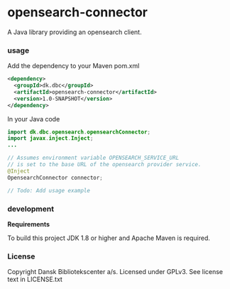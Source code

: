 opensearch-connector
=============

A Java library providing an opensearch client.

### usage

Add the dependency to your Maven pom.xml

```xml
<dependency>
  <groupId>dk.dbc</groupId>
  <artifactId>opensearch-connector</artifactId>
  <version>1.0-SNAPSHOT</version>
</dependency>
```
 In your Java code

```java
import dk.dbc.opensearch.opensearchConnector;
import javax.inject.Inject;
...

// Assumes environment variable OPENSEARCH_SERVICE_URL
// is set to the base URL of the opensearch provider service.
@Inject
OpensearchConnector connector;

// Todo: Add usage example


```

### development

**Requirements**

To build this project JDK 1.8 or higher and Apache Maven is required.

### License

Copyright Dansk Bibliotekscenter a/s. Licensed under GPLv3.
See license text in LICENSE.txt
